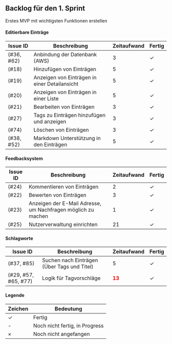 ## Backlog für den 1. Sprint
Erstes MVP mit wichtigsten Funktionen erstellen

#### Editierbare Einträge
Issue ID|Beschreibung|Zeitaufwand|Fertig
---|---|---|---
(#36, #62)|Anbindung der Datenbank (AWS)|3|✓|
(#18) |Hinzufügen von Einträgen|5|✓
(#19) |Anzeigen von Einträgen in einer Detailansicht|5|✓
(#20) |Anzeigen von Einträgen in einer Liste|5|✓
(#21) |Bearbeiten von Einträgen|3|✓
(#27) |Tags zu Einträgen hinzufügen und anzeigen|3|✓
(#74) |Löschen von Einträgen|3|✓
(#38, #52)|Markdown Unterstützung in den Einträgen|5|✓

#### Feedbacksystem
Issue ID|Beschreibung|Zeitaufwand|Fertig
---|---|---|---
(#24)|Kommentieren von Einträgen|2|✓
(#22)|Bewerten von Einträgen|3|✓
(#23)|Anzeigen der E-Mail Adresse, um Nachfragen möglich zu machen|1|✓
(#25)|Nutzerverwaltung einrichten|21|✓

#### Schlagworte
Issue ID|Beschreibung|Zeitaufwand|Fertig
---|---|---|---
(#37, #85)|Suchen nach Einträgen (Über Tags und Titel)|5|✓
(#29, #57, #65, #77)|Logik für Tagvorschläge|<span style="color:red">**13**</span>|✓

#### Legende
Zeichen|Bedeutung
---|---
✓|Fertig
-|Noch nicht fertig, in Progress
×|Noch nicht angefangen
